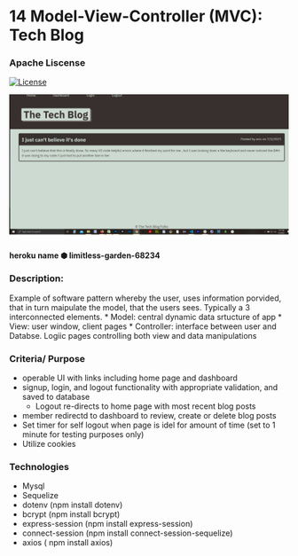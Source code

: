 # 14 Model-View-Controller (MVC): Tech Blog
### Apache Liscense
[![License](https://img.shields.io/badge/License-Apache%202.0-blue.svg)](https://opensource.org/licenses/Apache-2.0)

![screenshot](./public/img/screen.png)

#### heroku name ⬢ limitless-garden-68234
### Description:
  
  Example of software pattern whereby the user, uses information porvided, that in turn maipulate the model, that the users sees.  Typically a 3 interconnected elements.
    * Model: central dynamic data srtucture of app
    * View: user window, client pages
    * Controller: interface between user and Databse.   Logiic pages controlling both view and data manipulations
    
 ### Criteria/ Purpose
 
  * operable UI with links including home page and dashboard
  * signup, login, and logout functionality with appropriate validation, and saved to database
    * Logout re-directs to home page with most recent blog posts
  * member redirectd to dashboard to review, create or delete blog posts
  * Set timer for self logout when page is idel for amount of time (set to 1 minute for testing purposes only)
  * Utilize cookies


### Technologies 

  * Mysql
  *  Sequelize
  * dotenv (npm install dotenv)
  * bcrypt (npm install bcrypt) 
  * express-session (npm install express-session) 
  * connect-session (npm install connect-session-sequelize)
  * axios ( npm install axios)